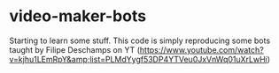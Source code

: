 # video-maker-bots
Starting to learn some stuff. This code is simply reproducing some bots taught by Filipe Deschamps on YT (https://www.youtube.com/watch?v=kjhu1LEmRpY&amp;list=PLMdYygf53DP4YTVeu0JxVnWq01uXrLwHi)
